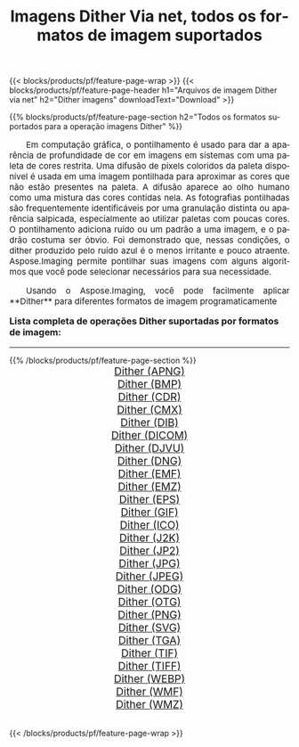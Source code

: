 ﻿---
title: Imagens Dither Via net, todos os formatos de imagem suportados 
weight: 3920
url: /pt/net/dither/ 
lang: pt
langdirlevel: 2
locales: zh-hans,ja,it,ru,de,es,fr,nl,id,lt,pl,pt,vi,tr,ko,zh-hant,ar,hi,th,sv,cs,uk,he
description: Usando Aspose.Imaging, você pode facilmente imagens Dither Via net
---

{{< blocks/products/pf/feature-page-wrap >}}
{{< blocks/products/pf/feature-page-header h1="Arquivos de imagem Dither via net" h2="Dither imagens" downloadText="Download" >}}


{{% blocks/products/pf/feature-page-section  h2="Todos os formatos suportados para a operação imagens Dither" %}}
<p align="justify" style="text-indent:2em;font-size:15px;">
Em computação gráfica, o pontilhamento é usado para dar a aparência de profundidade de cor em imagens em sistemas com uma paleta de cores restrita. Uma difusão de pixels coloridos da paleta disponível é usada em uma imagem pontilhada para aproximar as cores que não estão presentes na paleta. A difusão aparece ao olho humano como uma mistura das cores contidas nela. As fotografias pontilhadas são frequentemente identificáveis ​​por uma granulação distinta ou aparência salpicada, especialmente ao utilizar paletas com poucas cores. O pontilhamento adiciona ruído ou um padrão a uma imagem, e o padrão costuma ser óbvio. Foi demonstrado que, nessas condições, o dither produzido pelo ruído azul é o menos irritante e pouco atraente. Aspose.Imaging permite pontilhar suas imagens com alguns algoritmos que você pode selecionar necessários para sua necessidade.
</p>
<p align="justify" style="text-indent:2em;font-size:15px;">
Usando o Aspose.Imaging, você pode facilmente aplicar **Dither** para diferentes formatos de imagem programaticamente
</p>
<h3 style="margin-top:16px;">
Lista completa de operações Dither suportadas por formatos de imagem:
</h3>
<hr/>
{{% /blocks/products/pf/feature-page-section %}}
<div class="container-fluid productfamilypage bg-gray">
    <div class="convertypes bg-gray agp-content section">
        <div class="container">
		<div class="row other-converters" style="gap: 10px;font-size: 19px;text-align:center;">
		    <div class='col-md-3 other-converter remove-lp remove-rp'><a href="/imaging/pt/net/dither/apng/" style="padding:15px;">Dither (APNG)</a></div><div class='col-md-3 other-converter remove-lp remove-rp'><a href="/imaging/pt/net/dither/bmp/" style="padding:15px;">Dither (BMP)</a></div><div class='col-md-3 other-converter remove-lp remove-rp'><a href="/imaging/pt/net/dither/cdr/" style="padding:15px;">Dither (CDR)</a></div><div class='col-md-3 other-converter remove-lp remove-rp'><a href="/imaging/pt/net/dither/cmx/" style="padding:15px;">Dither (CMX)</a></div><div class='col-md-3 other-converter remove-lp remove-rp'><a href="/imaging/pt/net/dither/dib/" style="padding:15px;">Dither (DIB)</a></div><div class='col-md-3 other-converter remove-lp remove-rp'><a href="/imaging/pt/net/dither/dicom/" style="padding:15px;">Dither (DICOM)</a></div><div class='col-md-3 other-converter remove-lp remove-rp'><a href="/imaging/pt/net/dither/djvu/" style="padding:15px;">Dither (DJVU)</a></div><div class='col-md-3 other-converter remove-lp remove-rp'><a href="/imaging/pt/net/dither/dng/" style="padding:15px;">Dither (DNG)</a></div><div class='col-md-3 other-converter remove-lp remove-rp'><a href="/imaging/pt/net/dither/emf/" style="padding:15px;">Dither (EMF)</a></div><div class='col-md-3 other-converter remove-lp remove-rp'><a href="/imaging/pt/net/dither/emz/" style="padding:15px;">Dither (EMZ)</a></div><div class='col-md-3 other-converter remove-lp remove-rp'><a href="/imaging/pt/net/dither/eps/" style="padding:15px;">Dither (EPS)</a></div><div class='col-md-3 other-converter remove-lp remove-rp'><a href="/imaging/pt/net/dither/gif/" style="padding:15px;">Dither (GIF)</a></div><div class='col-md-3 other-converter remove-lp remove-rp'><a href="/imaging/pt/net/dither/ico/" style="padding:15px;">Dither (ICO)</a></div><div class='col-md-3 other-converter remove-lp remove-rp'><a href="/imaging/pt/net/dither/j2k/" style="padding:15px;">Dither (J2K)</a></div><div class='col-md-3 other-converter remove-lp remove-rp'><a href="/imaging/pt/net/dither/jp2/" style="padding:15px;">Dither (JP2)</a></div><div class='col-md-3 other-converter remove-lp remove-rp'><a href="/imaging/pt/net/dither/jpg/" style="padding:15px;">Dither (JPG)</a></div><div class='col-md-3 other-converter remove-lp remove-rp'><a href="/imaging/pt/net/dither/jpeg/" style="padding:15px;">Dither (JPEG)</a></div><div class='col-md-3 other-converter remove-lp remove-rp'><a href="/imaging/pt/net/dither/odg/" style="padding:15px;">Dither (ODG)</a></div><div class='col-md-3 other-converter remove-lp remove-rp'><a href="/imaging/pt/net/dither/otg/" style="padding:15px;">Dither (OTG)</a></div><div class='col-md-3 other-converter remove-lp remove-rp'><a href="/imaging/pt/net/dither/png/" style="padding:15px;">Dither (PNG)</a></div><div class='col-md-3 other-converter remove-lp remove-rp'><a href="/imaging/pt/net/dither/svg/" style="padding:15px;">Dither (SVG)</a></div><div class='col-md-3 other-converter remove-lp remove-rp'><a href="/imaging/pt/net/dither/tga/" style="padding:15px;">Dither (TGA)</a></div><div class='col-md-3 other-converter remove-lp remove-rp'><a href="/imaging/pt/net/dither/tif/" style="padding:15px;">Dither (TIF)</a></div><div class='col-md-3 other-converter remove-lp remove-rp'><a href="/imaging/pt/net/dither/tiff/" style="padding:15px;">Dither (TIFF)</a></div><div class='col-md-3 other-converter remove-lp remove-rp'><a href="/imaging/pt/net/dither/webp/" style="padding:15px;">Dither (WEBP)</a></div><div class='col-md-3 other-converter remove-lp remove-rp'><a href="/imaging/pt/net/dither/wmf/" style="padding:15px;">Dither (WMF)</a></div><div class='col-md-3 other-converter remove-lp remove-rp'><a href="/imaging/pt/net/dither/wmz/" style="padding:15px;">Dither (WMZ)</a></div>
                </div>
        </div>
    </div>
</div>
<br/>

{{< /blocks/products/pf/feature-page-wrap >}}

